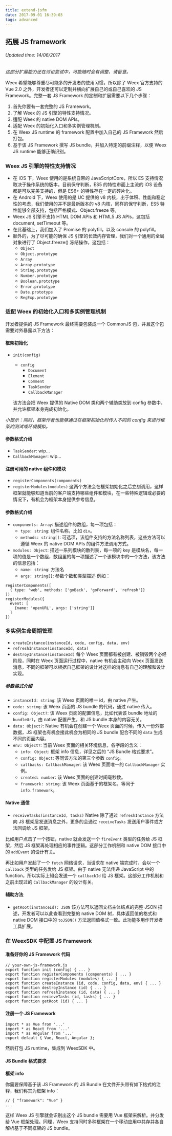 ```yaml
---
title: extend-jsfm
date: 2017-09-01 16:39:03
tags: advanced
---
```


## 拓展 JS framework
###### Updated time: 14/06/2017
_这部分扩展能力还在讨论尝试中，可能随时会有调整，请留意。_

Weex 希望能够尊重尽可能多的开发者的使用习惯，所以除了 Weex 官方支持的 Vue 2.0 之外，开发者还可以定制并横向扩展自己的或自己喜欢的 JS Framework。完整一套 JS Framework 的定制和扩展需要以下几个步骤：

  1. 首先你要有一套完整的 JS Framework。
  2. 了解 Weex 的 JS 引擎的特性支持情况。
  3. 适配 Weex 的 native DOM APIs。
  4. 适配 Weex 的初始化入口和多实例管理机制。
  5. 在 Weex JS runtime 的 framework 配置中加入自己的 JS Framework 然后打包。
  6. 基于该 JS Framework 撰写 JS bundle，并加入特定的前缀注释，以便 Weex JS runtime 能够正确识别。

### Weex JS 引擎的特性支持情况
* 在 iOS 下，Weex 使用的是系统自带的 JavaScriptCore，所以 ES 支持情况取决于操作系统的版本。目前保守判断，ES5 的特性市面上主流的 iOS 设备都是可以完美支持的，但是 ES6+ 的特性存在一定的碎片化。
* 在 Android 下，Weex 使用的是 UC 提供的 v8 内核，出于体积、性能和稳定性的考虑，我们使用的并不是最新版本的 v8 内核，同样的保守判断，ES5 特性能够全部支持，包括严格模式、Object.freeze 等。
* Weex JS 引擎不支持 HTML DOM APIs 和 HTML5 JS APIs，这包括 document, setTimeout 等。
* 在此基础上，我们加入了 Promise 的 polyfill，以及 console 的 polyfill。
* 额外的，为了尽可能的确保 JS 引擎的长效内存管理，我们对一个通用的全局对象进行了 Object.freeze() 冻结操作，这包括：
  * `Object`
  * `Object.prototype`
  * `Array`
  * `Array.prototype`
  * `String.prototype`
  * `Number.prototype`
  * `Boolean.prototype`
  * `Error.prototype`
  * `Date.prototype`
  * `RegExp.prototype`

### 适配 Weex 的初始化入口和多实例管理机制
开发者提供的 JS Framework 最终需要包装成一个 CommonJS 包，并且这个包需要对外暴露以下方法：

#### 框架初始化
* `init(config)`
  * `config`
    * `Document`
    * `Element`
    * `Comment`
    * `TaskSender`
    * `CallbackManager`

  该方法会把 Weex 提供的 Native DOM 类和两个辅助类放到 config 参数中，并允许框架本身完成初始化。

_小提示：同时，框架作者也能够通过在框架初始化时传入不同的 config 来进行框架的测试或环境模拟。_

#### 参数格式介绍
* `TaskSender`: wip…
* `CallbackManager`: wip…

#### 注册可用的 native 组件和模块
* `registerComponents(components)`
* `registerModules(modules)`
这两个方法会在框架初始化之后立刻调用，这样框架就能够知道当前的客户端支持哪些组件和模块，在一些特殊逻辑或必要的情况下，有机会为框架本身提供参考信息。

#### 参数格式介绍
* `components: Array`: 描述组件的数组，每一项包括：
  * `type: string`: 组件名称，比如 `div`。
  * `methods: string[]`: 可选项，该组件支持的方法名称列表，这些方法可以遵循 Weex 的 native DOM APIs 的组件方法调用方式。
* `modules: Object`: 描述一系列模块的散列表，每一项的 key 是模块名，每一项的值是一个数组，数组里的每一项描述了一个该模块中的一个方法，该方法的信息包括：
  * `name: string`: 方法名
  * `args: string[]`: 参数个数和类型描述
例如：
```
registerComponents([
  { type: 'web', methods: ['goBack', 'goForward', 'refresh']}
])
registerModules({
  event: [
    {name: 'openURL', args: ['string']}
  ]
})
```

### 多实例生命周期管理
* `createInstance(instanceId, code, config, data, env)`
* `refreshInstance(instanceId, data)`
* `destroyInstance(instanceId)`
每个 Weex 页面都有被创建、被销毁两个必经阶段，同时在 Weex 页面运行过程中，native 有机会主动向 Weex 页面发送消息，不同的框架可以根据自己框架的设计对这样的消息有自己的理解和设计实现。

##### 参数格式介绍
* `instanceId: string`: 该 Weex 页面的唯一 id，由 native 产生。
* `code: string`: 该 Weex 页面的 JS bundle 的代码，通过 native 传入。
* `config: Object?`: 该 Weex 页面的配置信息，比如代表该 bundle 地址的 `bundleUrl`，由 native 配置产生，和 JS bundle 本身的内容无关。
* `data: Object?`: Native 有机会在创建一个 Weex 页面的时候，传入一份外部数据，JS 框架也有机会接此机会为相同的 JS bundle 配合不同的 `data` 生成不同的页面内容。
* `env: Object?`: 当前 Weex 页面的相关环境信息，各字段的含义：
  * `info: Object`: 框架 info 信息，详见之后的 “JS Bundle 格式要求”。
  * `config: Object`: 等同该方法的第三个参数 `config`。
  * `callbacks: CallbackManager`: 该 Weex 页面唯一的 `CallbackManager` 实例。
  * `created: number`: 该 Weex 页面的创建时间毫秒数。
  * `framework: string`: 该 Weex 页面基于的框架名，等同于 `info.framework`。

#### Native 通信
* `receiveTasks(instanceId, tasks)`
Native 除了通过 `refreshInstance` 方法向 JS 框架层发送消息之外，更多的会通过 `receiveTasks` 发送用户事件或方法回调给 JS 框架。

比如用户点击了一个按钮，native 就会发送一个 `fireEvent` 类型的任务给 JS 框架，然后 JS 框架再处理相应的事件逻辑。这部分工作机制和 native DOM 接口中的 `addEvent` 的设计有关。

再比如用户发起了一个 `fetch` 网络请求，当请求在 native 端完成时，会以一个 `callback` 类型的任务发给 JS 框架。由于 native 无法传递 JavaScript 中的 function，所以实际上知会发送一个 `callbackId` 给 JS 框架。这部分工作机制和之前出现过的 `CallbackManager` 的设计有关。

#### 辅助方法
* `getRoot(instanceId): JSON`
该方法可以返回文档主体结点的完整 JSON 描述，开发者可以以此查看到完整的 native DOM 树，具体返回值的格式和 native DOM 接口中的 `toJSON()` 方法返回值格式一致。此功能多用作开发者工具扩展。

### 在 WeexSDK 中配置 JS Framework
#### 准备好你的 JS Framework 代码
```
// your-own-js-framework.js
export function init (config) { ... }
export function registerComponents (components) { ... }
export function registerModules (modules) { ... }
export function createInstance (id, code, config, data, env) { ... }
export function destroyInstance (id) { ... }
export function refreshInstance (id, data) { ... }
export function recieveTasks (id, tasks) { ... }
export function getRoot (id) { ... }
```
#### 注册一个 JS Framework
```
import * as Vue from '...'
import * as React from '...'
import * as Angular from '...'
export default { Vue, React, Angular };
```
然后打包 JS runtime，集成到 WeexSDK 中。

#### JS Bundle 格式要求
**框架 info**

你需要保障基于该 JS Framework 的 JS Bundle 在文件开头带有如下格式的注释，我们称其为框架 info：
```
// { "framework": "Vue" }
...
```
这样 Weex JS 引擎就会识别出这个 JS bundle 需要用 Vue 框架来解析。并分发给 Vue 框架处理。同理，Weex 支持同时多种框架在一个移动应用中共存并各自解析基于不同框架的 JS bundle。